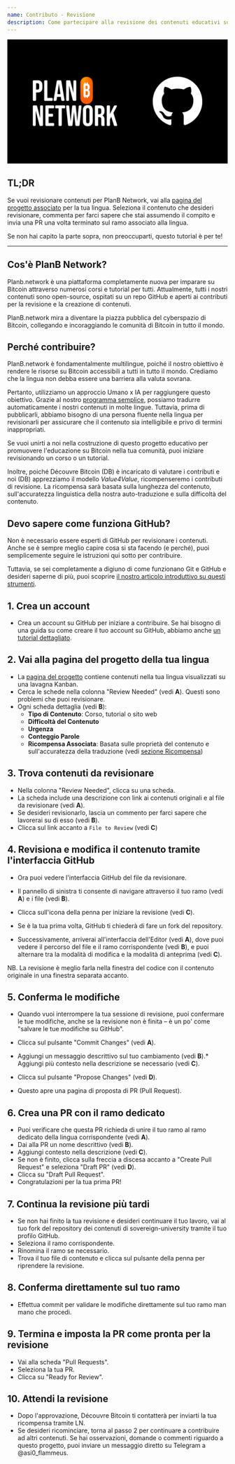 ```yaml
---
name: Contributo - Revisione
description: Come partecipare alla revisione dei contenuti educativi su PlanB Network?
---
```

![github](assets/cover.webp)

## TL;DR
Se vuoi revisionare contenuti per PlanB Network, vai alla [pagina del progetto associato](https://github.com/DecouvreBitcoin/sovereign-university-data/projects?query=is%3Aopen) per la tua lingua. Seleziona il contenuto che desideri revisionare, commenta per farci sapere che stai assumendo il compito e invia una PR una volta terminato sul ramo associato alla lingua.

Se non hai capito la parte sopra, non preoccuparti, questo tutorial è per te!

---

## Cos'è PlanB Network?

Planb.network è una piattaforma completamente nuova per imparare su Bitcoin attraverso numerosi corsi e tutorial per tutti. Attualmente, tutti i nostri contenuti sono open-source, ospitati su un repo GitHub e aperti ai contributi per la revisione e la creazione di contenuti.

PlanB.network mira a diventare la piazza pubblica del cyberspazio di Bitcoin, collegando e incoraggiando le comunità di Bitcoin in tutto il mondo.

## Perché contribuire?

PlanB.network è fondamentalmente multilingue, poiché il nostro obiettivo è rendere le risorse su Bitcoin accessibili a tutti in tutto il mondo. Crediamo che la lingua non debba essere una barriera alla valuta sovrana.

Pertanto, utilizziamo un approccio Umano x IA per raggiungere questo obiettivo. Grazie al nostro [programma semplice](https://github.com/Asi0Flammeus/LLM-Translator), possiamo tradurre automaticamente i nostri contenuti in molte lingue. Tuttavia, prima di pubblicarli, abbiamo bisogno di una persona fluente nella lingua per revisionarli per assicurare che il contenuto sia intelligibile e privo di termini inappropriati.

Se vuoi unirti a noi nella costruzione di questo progetto educativo per promuovere l'educazione su Bitcoin nella tua comunità, puoi iniziare revisionando un corso o un tutorial.

Inoltre, poiché Découvre Bitcoin (DB) è incaricato di valutare i contributi e noi (DB) apprezziamo il modello *Value4Value*, ricompenseremo i contributi di revisione. La ricompensa sarà basata sulla lunghezza del contenuto, sull'accuratezza linguistica della nostra auto-traduzione e sulla difficoltà del contenuto.

## Devo sapere come funziona GitHub?

Non è necessario essere esperti di GitHub per revisionare i contenuti.
Anche se è sempre meglio capire cosa si sta facendo (e perché), puoi semplicemente seguire le istruzioni qui sotto per contribuire.

Tuttavia, se sei completamente a digiuno di come funzionano Git e GitHub e desideri saperne di più, puoi scoprire [il nostro articolo introduttivo su questi strumenti](https://planb.network/tutorials/others/basics-of-github).

## 1. Crea un account
* Crea un account su GitHub per iniziare a contribuire. Se hai bisogno di una guida su come creare il tuo account su GitHub, abbiamo anche [un tutorial dettagliato](https://planb.network/tutorials/others/create-github-account).
## **2. Vai alla pagina del progetto della tua lingua**
* La [pagina del progetto](https://github.com/DecouvreBitcoin/sovereign-university-data/projects?query=is%3Aopen) contiene contenuti nella tua lingua visualizzati su una lavagna Kanban.
* Cerca le schede nella colonna "Review Needed" (vedi **A**). Questi sono problemi che puoi revisionare.
* Ogni scheda dettaglia (vedi **B**):
	- **Tipo di Contenuto**: Corso, tutorial o sito web
	- **Difficoltà del Contenuto**
	- **Urgenza**
	- **Conteggio Parole**
	- **Ricompensa Associata**: Basata sulle proprietà del contenuto e sull'accuratezza della traduzione (vedi [sezione Ricompensa](https://github.com/DecouvreBitcoin/sovereign-university-data?tab=readme-ov-file#sat-reward))
## **3. Trova contenuti da revisionare**
* Nella colonna "Review Needed", clicca su una scheda.
* La scheda include una descrizione con link ai contenuti originali e al file da revisionare (vedi **A**).
* Se desideri revisionarlo, lascia un commento per farci sapere che lavorerai su di esso (vedi **B**).
* Clicca sul link accanto a `File to Review` (vedi **C**)

## **4. Revisiona e modifica il contenuto tramite l'interfaccia GitHub**
* Ora puoi vedere l'interfaccia GitHub del file da revisionare.
* Il pannello di sinistra ti consente di navigare attraverso il tuo ramo (vedi **A**) e i file (vedi **B**).
* Clicca sull'icona della penna per iniziare la revisione (vedi **C**).

* Se è la tua prima volta, GitHub ti chiederà di fare un fork del repository.

* Successivamente, arriverai all'interfaccia dell'Editor (vedi **A**), dove puoi vedere il percorso del file e il ramo corrispondente (vedi **B**), e puoi alternare tra la modalità di modifica e la modalità di anteprima (vedi **C**).

NB. La revisione è meglio farla nella finestra del codice con il contenuto originale in una finestra separata accanto.

## **5. Conferma le modifiche**

* Quando vuoi interrompere la tua sessione di revisione, puoi confermare le tue modifiche, anche se la revisione non è finita – è un po' come "salvare le tue modifiche su GitHub".
* Clicca sul pulsante "Commit Changes" (vedi **A**).

* Aggiungi un messaggio descrittivo sul tuo cambiamento (vedi **B**).* Aggiungi più contesto nella descrizione se necessario (vedi **C**).
* Clicca sul pulsante "Propose Changes" (vedi **D**).

* Questo apre una pagina di proposta di PR (Pull Request).

## **6. Crea una PR con il ramo dedicato**
* Puoi verificare che questa PR richieda di unire il tuo ramo al ramo dedicato della lingua corrispondente (vedi **A**).
* Dai alla PR un nome descrittivo (vedi **B**).
* Aggiungi contesto nella descrizione (vedi **C**).
* Se non è finito, clicca sulla freccia a discesa accanto a "Create Pull Request" e seleziona "Draft PR" (vedi **D**).
* Clicca su "Draft Pull Request".
* Congratulazioni per la tua prima PR!

## **7. Continua la revisione più tardi**
* Se non hai finito la tua revisione e desideri continuare il tuo lavoro, vai al tuo fork del repository dei contenuti di sovereign-university tramite il tuo profilo GitHub.
* Seleziona il ramo corrispondente.
* Rinomina il ramo se necessario.
* Trova il tuo file di contenuto e clicca sul pulsante della penna per riprendere la revisione.

## **8. Conferma direttamente sul tuo ramo**
* Effettua commit per validare le modifiche direttamente sul tuo ramo man mano che procedi.

## **9. Termina e imposta la PR come pronta per la revisione**
* Vai alla scheda "Pull Requests".
* Seleziona la tua PR.
* Clicca su "Ready for Review".

## 10. Attendi la revisione
* Dopo l'approvazione, Découvre Bitcoin ti contatterà per inviarti la tua ricompensa tramite LN.
* Se desideri ricominciare, torna al passo 2 per continuare a contribuire ad altri contenuti.
Se hai osservazioni, domande o commenti riguardo a questo progetto, puoi inviare un messaggio diretto su Telegram a @asi0_flammeus.
